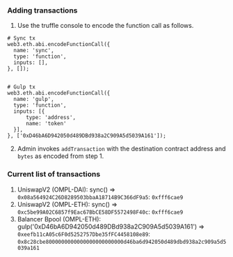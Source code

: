 ### Adding transactions

1) Use the truffle console to encode the function call as follows.

```
# Sync tx
web3.eth.abi.encodeFunctionCall({
  name: 'sync',
  type: 'function',
  inputs: [],
}, []);


# Gulp tx
web3.eth.abi.encodeFunctionCall({
  name: 'gulp',
  type: 'function',
  inputs: [{
      type: 'address',
      name: 'token'
  }],
}, ['0xD46bA6D942050d489DBd938a2C909A5d5039A161']);
```

2) Admin invokes `addTransaction` with the destination contract address and `bytes`
as encoded from step 1.

### Current list of transactions

1. UniswapV2 (OMPL-DAI): sync() => `0x08a564924C26D8289503bbaA18714B9C366dF9a5`: `0xfff6cae9`
2. UniswapV2 (OMPL-ETH): sync() => `0xc5be99A02C6857f9Eac67BbCE58DF5572498F40c`: `0xfff6cae9`
3. Balancer Bpool (OMPL-ETH): gulp('0xD46bA6D942050d489DBd938a2C909A5d5039A161') => `0xeefb11cA05c6F0d5252757Dbe35fFC4458108e89`: `0x8c28cbe8000000000000000000000000d46ba6d942050d489dbd938a2c909a5d5039a161`


